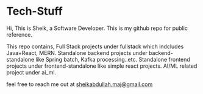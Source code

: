 # Tech-Stuff
Hi,
This is Sheik, a Software Developer. This is my github repo for public reference.

This repo contains, 
Full Stack projects under fullstack which indcludes Java+React, MERN.
Standalone backend projects under backend-standalone like Spring batch, Kafka processing..etc.
Standalone frontend projects under frontend-standalone like simple react projects.
AI/ML related project under ai_ml.

feel free to reach me out at sheikabdullah.maj@gmail.com

